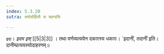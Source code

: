 ```yaml
---
index: 5.3.20
sutra: तयोर्दार्हिलौ च च्छन्दसि

---
```

   `इदा`। _इदम इश्_ [[5|3|3]] । तथा वर्णव्यत्ययेन दकारस्य धकारः। `इदानीं, तदानीं इति। दानीम्प्रत्ययस्योदाहरणम्॥